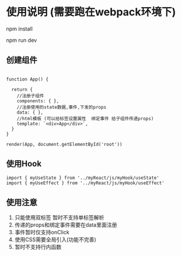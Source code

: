 #  使用说明 (需要跑在webpack环境下)
npm install

npm run dev 


##   创建组件
```tsx

function App() {
  
  return {
    //注册子组件 
    components: { },  
    //注册使用的state数据,事件,下发的props
    data: { }, 
    //html模板 (可以给标签设置属性  绑定事件 给子组件传递props)
    template: `<div>App</div>`,
  }
}

render(App, document.getElementById('root'))
```
## 使用Hook
```tsx
import { myUseState } from '../myReact/js/myHook/useState'
import { myUseEffect } from '../myReact/js/myHook/useEffect'

```





## 使用注意
1. 只能使用双标签<tag></tag>  暂时不支持单标签解析
2. 传递的props和绑定事件需要在data里面注册
3. 事件暂时仅支持onClick  
4. 使用CSS需要全局引入(功能不完善)
5. 暂时不支持行内函数